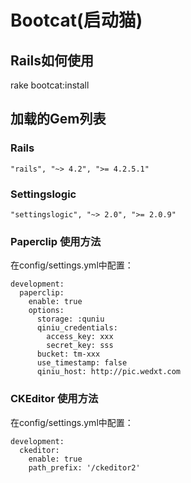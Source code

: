 # Bootcat(启动猫)

## Rails如何使用

  rake bootcat:install

## 加载的Gem列表

### Rails

    "rails", "~> 4.2", ">= 4.2.5.1"

### Settingslogic

    "settingslogic", "~> 2.0", ">= 2.0.9"

### Paperclip 使用方法

在config/settings.yml中配置：

    development:
      paperclip:
        enable: true
        options:
          storage: :quniu
          qiniu_credentials:
            access_key: xxx
            secret_key: sss
          bucket: tm-xxx
          use_timestamp: false
          qiniu_host: http://pic.wedxt.com


### CKEditor 使用方法

在config/settings.yml中配置：

    development:
      ckeditor:
        enable: true
        path_prefix: '/ckeditor2'
          
